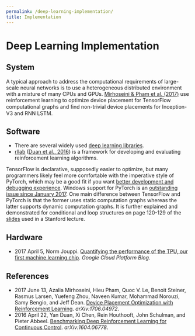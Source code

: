 ```yaml
---
permalink: /deep-learning-implementation/
title: Implementation
---
```

# Deep Learning Implementation

## System

A typical approach to address the computational requirements of large-scale neural networks is to use a heterogeneous distributed environment with a mixture of many CPUs and GPUs. [Mirhoseini & Pham et al. (2017)](https://arxiv.org/abs/1706.04972) use reinforcement learning to optimize device placement for TensorFlow computational graphs and ﬁnd non-trivial device placements for Inception-V3 and RNN LSTM.

## Software

* There are several widely used [deep learning libraries](http://realai.org/course/lib/).
* [rllab](https://github.com/openai/rllab) ([Duan et al., 2016](https://arxiv.org/abs/1604.06778)) is a framework for developing and evaluating reinforcement learning algorithms.

TensorFlow is declarative, supposedly easier to optimize, but many programmers likely feel more comfortable with the imperative style of PyTorch, which may be a good fit if you want [better development and debugging experience](https://medium.com/@dubovikov.kirill/pytorch-vs-tensorflow-spotting-the-difference-25c75777377b). Windows support for PyTorch is an [outstanding issue since January 2017](https://github.com/pytorch/pytorch/issues/494). One main difference between TensorFlow and PyTorch is that the former uses static computation graphs whereas the latter supports dynamic computation graphs. It is further explained and demonstrated for conditional and loop structures on page 120-129 of the [slides](http://cs231n.stanford.edu/slides/2017/cs231n_2017_lecture8.pdf) used in a Stanford lecture.

## Hardware

* 2017 April 5, Norm Jouppi. [Quantifying the performance of the TPU, our first machine learning chip](https://cloudplatform.googleblog.com/2017/04/quantifying-the-performance-of-the-TPU-our-first-machine-learning-chip.html). *Google Cloud Platform Blog*.

## References

* 2017 June 13, Azalia Mirhoseini, Hieu Pham, Quoc V. Le, Benoit Steiner, Rasmus Larsen, Yuefeng Zhou, Naveen Kumar, Mohammad Norouzi, Samy Bengio, and Jeff Dean. [Device Placement Optimization with Reinforcement Learning](https://arxiv.org/abs/1706.04972). *arXiv:1706.04972*.
* 2016 April 22, Yan Duan, Xi Chen, Rein Houthooft, John Schulman, and Pieter Abbeel. [Benchmarking Deep Reinforcement Learning for Continuous Control](https://arxiv.org/abs/1604.06778). *arXiv:1604.06778*.

